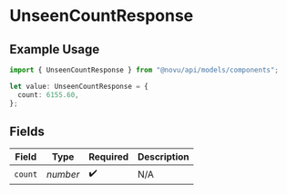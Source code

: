 # UnseenCountResponse

## Example Usage

```typescript
import { UnseenCountResponse } from "@novu/api/models/components";

let value: UnseenCountResponse = {
  count: 6155.60,
};
```

## Fields

| Field              | Type               | Required           | Description        |
| ------------------ | ------------------ | ------------------ | ------------------ |
| `count`            | *number*           | :heavy_check_mark: | N/A                |